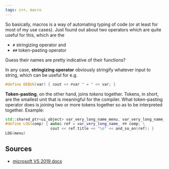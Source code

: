 ```yaml
---
tags: c++, macro
---
```


So basically, macros is a way of automating typing of code 
(or at least for most of my use cases). 
Just found out about two operators which are quite useful for this, which are the
- `#` stringizing operator and
- `##` token-pasting operator

Guess their names are pretty indicative of their functions?

In any case, **stringizing operator** obviously stringify whatever input to string, which can be useful 
for e.g. 
```cpp
#define DEBUG(var) { cout << #var " = " << var; }
```

**Token-pasting**, on the other hand, joins *tokens* together. 
Tokens, in short, are the smallest unit that is meaningful for the compiler.
What token-pasting operator does is joining two or more tokens together so as to be interpreted together.
Example:
```cpp
std::shared_ptr<ui_object> var_very_long_name_menu, var_very_long_name_GUI, var_very_long_name_interface;
#define LOG(comp) { auto& ref = var_very_long_name_ ## comp; \
                    cout << ref.title << "\n" << and_so_on(ref); }
LOG(menu)
```

## Sources
- [microsoft VS 2019 docs](https://docs.microsoft.com/en-us/cpp/preprocessor/preprocessor-operators?view=vs-2019)

